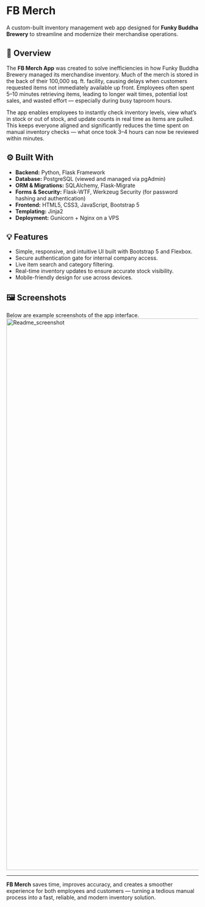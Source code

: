 # FB Merch

A custom-built inventory management web app designed for **Funky Buddha Brewery** to streamline and modernize their merchandise operations.

## 🧾 Overview

The **FB Merch App** was created to solve inefficiencies in how Funky Buddha Brewery managed its merchandise inventory. Much of the merch is stored in the back of their 100,000 sq. ft. facility, causing delays when customers requested items not immediately available up front. Employees often spent 5–10 minutes retrieving items, leading to longer wait times, potential lost sales, and wasted effort — especially during busy taproom hours.

The app enables employees to instantly check inventory levels, view what’s in stock or out of stock, and update counts in real time as items are pulled. This keeps everyone aligned and significantly reduces the time spent on manual inventory checks — what once took 3–4 hours can now be reviewed within minutes.

## ⚙️ Built With

* **Backend:** Python, Flask Framework
* **Database:** PostgreSQL (viewed and managed via pgAdmin)
* **ORM & Migrations:** SQLAlchemy, Flask-Migrate
* **Forms & Security:** Flask-WTF, Werkzeug Security (for password hashing and authentication)
* **Frontend:** HTML5, CSS3, JavaScript, Bootstrap 5
* **Templating:** Jinja2
* **Deployment:** Gunicorn + Nginx on a VPS

## 💡 Features

* Simple, responsive, and intuitive UI built with Bootstrap 5 and Flexbox.
* Secure authentication gate for internal company access.
* Live item search and category filtering.
* Real-time inventory updates to ensure accurate stock visibility.
* Mobile-friendly design for use across devices.

## 🖼️ Screenshots

Below are example screenshots of the app interface.
<img width="958" height="1444" alt="Readme_screenshot" src="https://github.com/user-attachments/assets/0aeb516b-6e96-4f60-8702-5ad34c2184b7" />


---

**FB Merch** saves time, improves accuracy, and creates a smoother experience for both employees and customers — turning a tedious manual process into a fast, reliable, and modern inventory solution.

